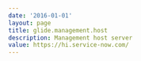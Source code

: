 ```yaml
---
date: '2016-01-01'
layout: page
title: glide.management.host
description: Management host server
value: https://hi.service-now.com/
---
```


